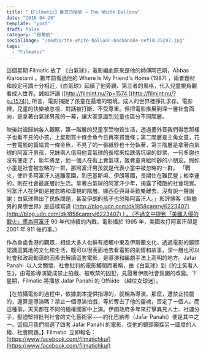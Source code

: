 ```yaml
---
title: "【Filmatic】童真的階級 — The White Balloon"
date: "2016-04-20"
template: "post"
draft: false
category: "銀幕前"
socialImage: "/media/the-white-balloon-badkonake-sefid-25297.jpg"
tags:
  - "Filmatic"
---
```


這個星期 Filmatic 放了 《白氣球》，電影編劇原來是他的師傅阿巴斯，Abbas Kiarostami 。數年前看過他的 Where Is My Friend's Home (1987) ，兩者題材和設定可謂十分相近，《白氣球》延續了他旁觀、第三者的風格，代入兒童視角觀看成人世界。誠如評論 ([http://filmint.nu/?p=1574 ](http://filmint.nu/?p=1574))  所言，電影捕捉了孩童在最壞的環境，成人的世界裡掙扎求存。電影裡，兒童的快樂被忽視、對話被打斷、不受尊重。但把電影推展到深一層社會面向，是拿著白氣球男孩的一幕，讓大家意識到兒童也區分不同階層。

映後討論歸納各人觀察，第一階層的兒童享受物質生活，透過畫外音我們得悉那樣子也看不見的小孩，上星期買十條金魚今日再來買幾條；第二階層是主角女童，花一套電影的篇幅買一條金魚，不見了的一張紙鈔也十分執著，第三階層是拿著白氣球的阿富汗男孩，兄妹兩人借用他賣氣球的長棍來拾跌落坑渠的鈔票，一句多謝也沒有便走了，新年將至，他一個人在街上賣氣球，販賣童真給同齡的小朋友。假如小童是社會被忽略的一群，那阿富汗男孩就是代表小童中被忽略的一群。 「戰火，使許多阿富汗人逃離家園，到巴基斯坦、伊朗等國，長期住在難民營；較幸運的，則在社會最底層討生活。拿著白氣球的阿富汗少年，揭露了殘酷的社會現實。阿富汗人在伊朗是被忽略和漠視的階層。娜西亞與哥哥歡樂離去，沒有說一聲謝謝；白氣球帶出了民族問題，甚至伊朗的孩子也忽略阿富汗人。」影評博客《無臉男的異想世界》是這樣寫道 ([http://blog.udn.com/dk1858camry/6223407](http://blog.udn.com/dk1858camry/6223407) ) 。（不過文中提到「美國入侵的戰火」應為阿富汗 90 年代持續的內戰，電影攝於 1995 年，美國攻打阿富汗卻是 2001 年 911 後的事。）

作為身處香港的觀眾，相信大多人也鮮有接觸中東及伊斯蘭文化，透過電影的鏡頭認識這異地的文化和生活，既可以很表面地去看電影的劇情和故事，深一層也可以社會和政局動蕩的因素去解讀這套電影，是導演和編劇手法上高明的地方。Jafar Panahi  以人文關懷、社會批判的電影觸閣而著稱，由《白氣球》到《的士笑看人生》，由電影導演變成禁止拍戲、被軟禁的囚犯，見證著伊朗社會氛圍的改變。下星期，Filmatic 將播放 Jafar Panahi 的 Offside （越位女球迷）。

【在拍攝電影的過程中，依據劇本提供指導的，就稱為導演。那麼，遭禁止拍戲的，還算是導演嗎？禁止一個導演拍戲，等於奪去了他的靈魂，否定了一個人。而這種事，天天都在不同的極權國家中上演。伊朗政府多年來打擊異見人士、社運分子，壓迫堅持批判社會的文化藝術家——約化巴納希（Jafar Panahi）便是其中之一。這個月我們挑選了四套 Jafar Panahi 的電影，從他的鏡頭窺探另一國度的人權、社會問題。】Filmatic  立即報名：[https://www.facebook.com/filmatichku/](https://www.facebook.com/filmatichku/)
